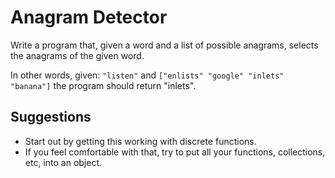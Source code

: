 # Anagram Detector

Write a program that, given a word and a list of possible anagrams, selects the anagrams of the given word.

In other words, given: `"listen"` and `["enlists" "google" "inlets" "banana"]` the program should return "inlets".

## Suggestions

- Start out by getting this working with discrete functions.
- If you feel comfortable with that, try to put all your functions, collections, etc, into an object.

